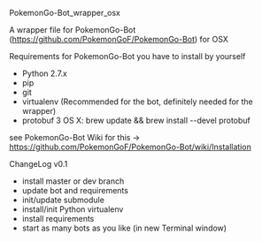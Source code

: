 PokemonGo-Bot_wrapper_osx

A wrapper file for PokemonGo-Bot (https://github.com/PokemonGoF/PokemonGo-Bot) for OSX

Requirements for PokemonGo-Bot you have to install by yourself

- Python 2.7.x
- pip
- git
- virtualenv (Recommended for the bot, definitely needed for the wrapper)
- protobuf 3 OS X: brew update && brew install --devel protobuf

see PokemonGo-Bot Wiki for this -> https://github.com/PokemonGoF/PokemonGo-Bot/wiki/Installation

ChangeLog
v0.1
- install master or dev branch
- update bot and requirements
- init/update submodule
- install/init Python virtualenv
- install requirements
- start as many bots as you like (in new Terminal window)

